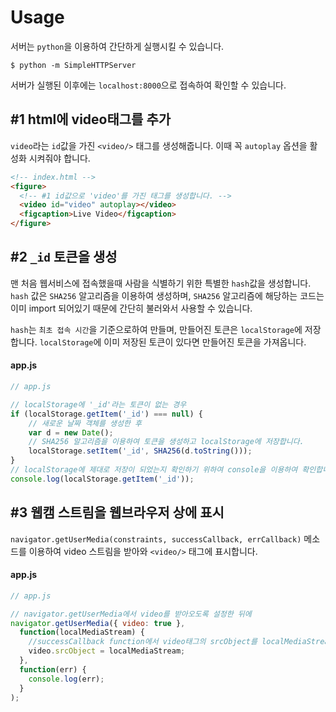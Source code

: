 # Usage
서버는 `python`을 이용하여 간단하게 실행시킬 수 있습니다.

```shell
$ python -m SimpleHTTPServer
```
서버가 실행된 이후에는 `localhost:8000`으로 접속하여 확인할 수 있습니다.

## \#1 html에 video태그를 추가
`video`라는 `id`값을 가진 `<video/>` 태그를 생성해줍니다. 이때 꼭 `autoplay` 옵션을 활성화 시켜줘야 합니다.

```html
<!-- index.html -->
<figure>
  <!-- #1 id값으로 'video'를 가진 태그를 생성합니다. -->
  <video id="video" autoplay></video>
  <figcaption>Live Video</figcaption>
</figure>
```

## \#2 `_id` 토큰을 생성
맨 처음 웹서비스에 접속했을때 사람을 식별하기 위한 특별한 `hash`값을 생성합니다.
`hash` 값은 `SHA256` 알고리즘을 이용하여 생성하며, `SHA256` 알고리즘에 해당하는 코드는 이미 import 되어있기 때문에
간단히 불러와서 사용할 수 있습니다.

`hash`는 `최초 접속 시간`을 기준으로하여 만들며, 만들어진 토큰은 `localStorage`에 저장합니다.
`localStorage`에 이미 저장된 토큰이 있다면 만들어진 토큰을 가져옵니다.

#### app.js
```js
// app.js

// localStorage에 '_id'라는 토큰이 없는 경우
if (localStorage.getItem('_id') === null) {
    // 새로운 날짜 객체를 생성한 후
    var d = new Date();
    // SHA256 알고리즘을 이용하여 토큰을 생성하고 localStorage에 저장합니다.
    localStorage.setItem('_id', SHA256(d.toString()));
}
// localStorage에 제대로 저장이 되었는지 확인하기 위하여 console을 이용하여 확인합니다.
console.log(localStorage.getItem('_id'));
```


## \#3 웹캠 스트림을 웹브라우저 상에 표시
`navigator.getUserMedia(constraints, successCallback, errCallback)` 메소드를 이용하여
video 스트림을 받아와 `<video/>` 태그에 표시합니다.

#### app.js
```js
// app.js

// navigator.getUserMedia에서 video를 받아오도록 설정한 뒤에
navigator.getUserMedia({ video: true },
  function(localMediaStream) {
    //successCallback function에서 video태그의 srcObject를 localMediaStream으로 설정해줍니다.
    video.srcObject = localMediaStream;
  },
  function(err) {
    console.log(err);
  }
);
```
